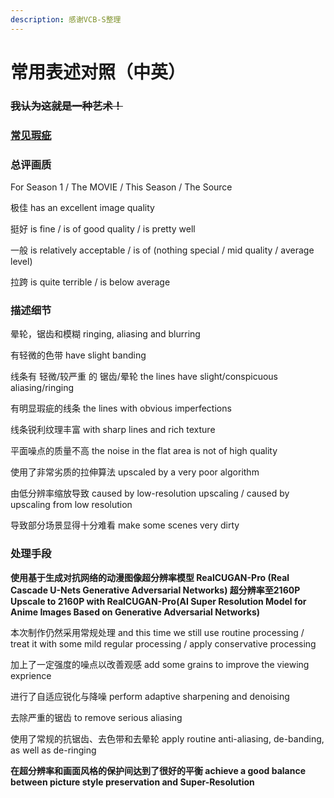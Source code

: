 ```yaml
---
description: 感谢VCB-S整理
---
```


# 常用表述对照（中英）

### ~~我认为这就是一种艺术！~~

### [常见瑕疵](https://vcb-s.com/archives/4738)

### 总评画质

For Season 1 / The MOVIE / This Season / The Source

极佳 has an excellent image quality

挺好 is fine / is of good quality / is pretty well&#x20;

一般 is relatively acceptable / is of (nothing special / mid quality / average level)&#x20;

拉跨 is quite terrible / is below average

### 描述细节

晕轮，锯齿和模糊 ringing, aliasing and blurring&#x20;

有轻微的色带 have slight banding&#x20;

线条有 轻微/较严重 的 锯齿/晕轮 the lines have slight/conspicuous aliasing/ringing

有明显瑕疵的线条 the lines with obvious imperfections&#x20;

线条锐利纹理丰富 with sharp lines and rich texture&#x20;

平面噪点的质量不高 the noise in the flat area is not of high quality&#x20;

使用了非常劣质的拉伸算法 upscaled by a very poor algorithm&#x20;

由低分辨率缩放导致 caused by low-resolution upscaling / caused by upscaling from low resolution&#x20;

导致部分场景显得十分难看 make some scenes very dirty

### 处理手段

**使用基于生成对抗网络的动漫图像超分辨率模型 RealCUGAN-Pro (Real Cascade U-Nets Generative Adversarial Networks) 超分辨率至2160P Upscale to 2160P with RealCUGAN-Pro(AI Super Resolution Model for Anime Images Based on Generative Adversarial Networks)**

本次制作仍然采用常规处理 and this time we still use routine processing / treat it with some mild regular processing / apply conservative processing&#x20;

加上了一定强度的噪点以改善观感 add some grains to improve the viewing exprience&#x20;

进行了自适应锐化与降噪 perform adaptive sharpening and denoising&#x20;

去除严重的锯齿 to remove serious aliasing&#x20;

使用了常规的抗锯齿、去色带和去晕轮 apply routine anti-aliasing, de-banding, as well as de-ringing

**在超分辨率和画面风格的保护间达到了很好的平衡 achieve a good balance between picture style preservation and Super-Resolution**
